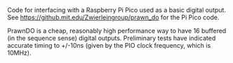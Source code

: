 Code for interfacing with a Raspberry Pi Pico used as a basic digital output.
See https://github.mit.edu/Zwierleingroup/prawn_do for the Pi Pico code.

PrawnDO is a cheap, reasonably high performance way to have 16 buffered (in the sequence sense) digital outputs.
Preliminary tests have indicated accurate timing to +/-10ns (given by the PIO clock frequency, which is 10MHz).
